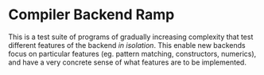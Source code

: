 # Compiler Backend Ramp

This is a test suite of programs of gradually increasing complexity that test
different features of the backend *in isolation*. This enable new backends
focus on particular features (eg. pattern matching, constructors, numerics),
and have a very concrete sense of what features are to be implemented.

